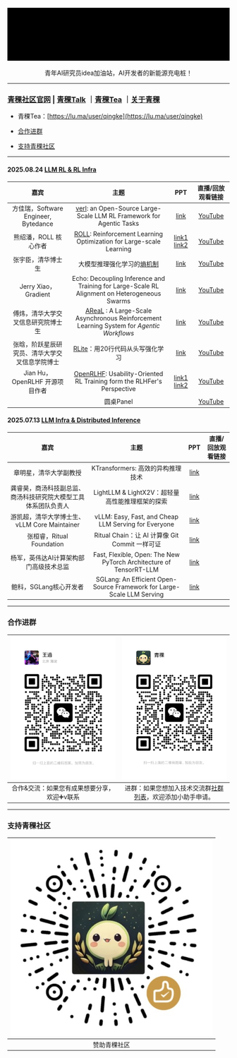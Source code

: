 ![](Logo-3.gif)

<p align="center">青年AI研究员idea加油站，AI开发者的新能源充电桩！</p>



---

### [青稞社区官网](https://qingkeai.online/)  | [青稞Talk](https://github.com/qingkelab/qingketalk) ｜[青稞Tea](https://github.com/qingkelab/qingketea) ｜[关于青稞](https://qingkelab.feishu.cn/wiki/SyGlwuAjriVCOokxcXRckwC7nYU)

-  青稞Tea：[https://lu.ma/user/qingke](https://lu.ma/user/qingke)

- [合作进群](#合作进群)

- [支持青稞社区](#支持青稞社区)

---

#### 2025.08.24 [LLM RL & RL Infra](https://lu.ma/0esfma7i)

|                      嘉宾                      |                             主题                             |                             PPT                              |            直播/回放观看链接            |
| :--------------------------------------------: | :----------------------------------------------------------: | :----------------------------------------------------------: | :-------------------------------------: |
|      方佳瑞，Software Engineer, Bytedance      | [verl](https://github.com/volcengine/verl): an Open-Source Large-Scale LLM RL Framework for Agentic Tasks | [link](http://qingkeai.online/upload/pdf/20250824/verl.pdf)  | [YouTube](https://youtu.be/hWq-Gk8oLIk) |
|             熊绍潘，ROLL 核心作者              | [ROLL](https://github.com/alibaba/ROLL): Reinforcement Learning Optimization for Large-scale Learning | [link1](http://qingkeai.online/upload/pdf/20250824/ROLL.pdf) [link2]() | [YouTube](https://youtu.be/1k0-sJQA-sI) |
|               张宇臣，清华博士生               | 大模型推理强化学习的[熵机制](https://github.com/PRIME-RL/Entropy-Mechanism-of-RL) | [link](http://qingkeai.online/upload/pdf/20250824/Entropy.pdf) | [YouTube](https://youtu.be/Ya05YAsBZF4) |
|              Jerry Xiao，Gradient              | Echo: Decoupling Inference and Training for Large-Scale RL Alignment on Heterogeneous Swarms | [link](http://qingkeai.online/upload/pdf/20250824/echo.pdf)  | [YouTube](https://youtu.be/vBldik_FQW0) |
|       傅炜，清华大学交叉信息研究院博士生       | [AReaL]( https://github.com/inclusionAI/AReaL) : A Large-Scale Asynchronous Reinforcement Learning System for *Agentic Workflows* | [link](http://qingkeai.online/upload/pdf/20250824/AReaL.pdf) | [YouTube](https://youtu.be/rpIzKAZDyP0) |
| 张晗，阶跃星辰研究员、清华大学交叉信息学院博士 | [RLite](https://github.com/rlite-project/RLite)：用20行代码从头写强化学习 | [link](http://qingkeai.online/upload/pdf/20250824/RLite.pdf) | [YouTube](https://youtu.be/VFk9RHUP4a8) |
|         Jian Hu，OpenRLHF 开源项目作者         | [OpenRLHF](https://github.com/OpenRLHF/OpenRLHF): Usability-Oriented RL Training  form the RLHFer's Perspective | [link1](http://qingkeai.online/upload/pdf/20250824/OpenRLHF.pdf) [link2](https://docs.google.com/presentation/d/1JRhB1d7csofx0PIZBmfyBdMluxNd5JLPpUHrrvVhGnk/edit) | [YouTube](https://youtu.be/gw2RYo_ZqYY) |
|                                                |                          圆桌Panel                           |                                                              | [YouTube](https://youtu.be/8Oq1F_NNLhs) |

#### 2025.07.13 [LLM Infra & Distributed Inference](https://lu.ma/x1wfp3kj)

|                             嘉宾                             |                             主题                             |                             PPT                              | 直播/回放观看链接 |
| :----------------------------------------------------------: | :----------------------------------------------------------: | :----------------------------------------------------------: | :---------------: |
|                    章明星，清华大学副教授                    |              KTransformers: 高效的异构推理技术               | [link](http://qingkeai.online/upload/pdf/20250713/KTransformers.pdf) |                   |
| 龚睿昊，商汤科技副总监、商汤科技研究院大模型工具体系团队负责人 |       LightLLM & LightX2V：超轻量高性能推理框架的探索        | [link](http://qingkeai.online/upload/pdf/20250713/LightLLM.pdf) |                   |
|         游凯超，清华大学博士生、vLLM Core Maintainer         |     vLLM: Easy, Fast, and Cheap LLM Serving for Everyone     | [link](http://qingkeai.online/upload/pdf/20250713/vllm.pdf)  |                   |
|                  张桓睿，Ritual Foundation                   |        Ritual Chain：让 AI 计算像 Git Commit 一样可证        | [link](http://qingkeai.online/upload/pdf/20250713/Ritual.pdf) |                   |
|            杨军，英伟达AI计算架构部门高级技术总监            | Fast, Flexible, Open: The New PyTorch Architecture of TensorRT-LLM | [link](http://qingkeai.online/upload/pdf/20250713/TRTLLM.pdf) |                   |
|                    鲍科，SGLang核心开发者                    | SGLang: An Efficient Open-Source Framework for Large-Scale LLM Serving | [link](http://qingkeai.online/upload/pdf/20250713/SGLang.pdf) |                   |


---

### 合作进群

| ![](https://github.com/qingkelab/qingketalk/raw/master/asset/wang.png) | ![进群](https://github.com/qingkelab/qingketalk/raw/master/asset/qingke.png) |
| :----------------------------------------------------------: | :----------------------------------------------------------: |
|         合作&交流：如果您有成果想要分享，欢迎➕v联系          | 进群：如果您想加入技术交流群[社群列表](https://mp.weixin.qq.com/s/CXi5oCaT8pZqrATCmqhmAw)，欢迎添加小助手申请。 |

---

### 支持青稞社区

| ![](https://github.com/qingkelab/qingketalk/raw/master/asset/image.png) |
| :----------------------------------------------------------: |
|                         赞助青稞社区                         |

